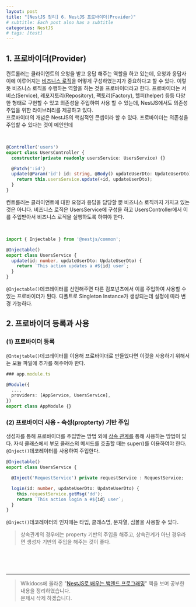 ```yaml
---
layout: post
title: "[NestJS 정리] 6. NestJS 프로바이더(Provider)"
# subtitle: Each post also has a subtitle
categories: NestJS
# tags: [test]
---
```


## 1. 프로바이더(Provider)
컨트롤러는 클라이언트의 요청을 받고 응답 해주는 역할을 하고 있는데, 요청과 응답사이에 이루어지는 <u>비즈니스 로직</u>을 어떻게 구성하였는지가 중요하다고 할 수 있다. 이렇듯 비즈니스 로직을 수행하는 역할을 하는 것을 프로바이더라고 한다. 프로바이더는 서비스(Service), 레포지토리(Repository), 팩토리(Factory), 헬퍼(helper) 등등 다양한 형태로 구현할 수 있고 의존성을 주입하여 사용 할 수 있는데, NestJS에서도 의존성 주입을 위한 라이브러리를 제공하고 있다.  
프로바이더의 개념은 NestJS의 핵심적인 콘셉이라 할 수 있다. 프로바이더는 의존성을 주입할 수 있다는 것이 메인인데 

<br>

```typescript
@Controller('users')
export class UsersController {
  constructor(private readonly usersService: UsersService) {}

  @Patch(':id')
  update(@Param('id') id: string, @Body() updateUserDto: UpdateUserDto) {
    return this.usersService.update(+id, updateUserDto);
  }
}
```
컨트롤러는 클라이언트에 대한 요청과 응답을 담당할 뿐 비즈니스 로직까지 가지고 있는 것은 아니다. 비즈니스 로직은 UsersService에 구성을 하고 UsersController에서 이를 주입받아서 비즈니스 로직을 실행하도록 하여야 한다.

<br>

```typescript
import { Injectable } from '@nestjs/common';

@Injectable()
export class UsersService {
  update(id: number, updateUserDto: UpdateUserDto) {
    return `This action updates a #${id} user`;
  }
}
```
`@Injectable()`데코레이터를 선언해주면 다른 컴포넌츠에서 이를 주입하여 사용할 수 있는 프로바이더가 된다. 디폴트로 Singleton Instance가 생성되는데 설정에 따라 변경 가능하다.


## 2. 프로바이더 등록과 사용
### (1) 프로바이더 등록
`@Intejtable()`데코레이터를 이용해 프로바이더로 만들었다면 이것을 사용하기 위해서는 모듈 파일에 추가를 해주어야 한다.
```typescript
### app.module.ts

@Module({
  ...,
  providers: [AppService, UsersService],
})
export class AppModule {}

```

### (2) 프로바이더 사용 - 속성(propterty) 기반 주입
생성자를 통해 프로바이더를 주입받는 방법 외에 <u>상속 관계를</u> 통해 사용하는 방법이 있다. 자식 클래스에서 부모 클래스의 메서드를 호출할 때는 super()를 이용하여야 한다. `@Inject()`데코레이터를 사용하여 주입한다.
```typescript
@Injectable()
export class UsersService {

  @Inject('RequestService') private requestService : RequestService;

  login(id: number, updateUserDto: UpdateUserDto) {
    this.requestService.getMsg('dd');
    return `This action login a #${id} user`;
  }
}
```
`@Inject()`데코레이터의 인자에는 타입, 클래스명, 문자열, 심볼을 사용할 수 있다.  

> 상속관계의 경우에는 property 기반의 주입을 해주고, 상속관계가 아닌 경우라면 생성자 기반의 주입을 해주는 것이 좋다.


<br><br><br>

---
> Wikidocs에 올라온 "[NestJS로 배우는 백엔드 프로그래밍](https://wikidocs.net/book/7059)" 책을 보며 공부한 내용을 정리하였습니다.  
문제시 삭제 하겠습니다.
